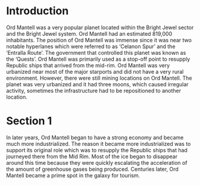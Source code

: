 # Introduction

Ord Mantell was a very popular planet located within the Bright Jewel sector and the Bright Jewel system.
Ord Mantell had an estimated 819,000 inhabitants.
The position of Ord Mantell was immense since it was near two notable hyperlanes which were referred to as ‘Celanon Spur’ and the ‘Entralla Route’.
The government that controlled this planet was known as the ‘Quests’.
Ord Mantell was primarily used as a stop-off point to resupply Republic ships that arrived from the mid-rim.
Ord Mantell was very urbanized near most of the major starports and did not have a very rural environment.
However, there were still mining locations on Ord Mantell.
The planet was very urbanized and it had three moons, which caused irregular activity, sometimes the infrastructure had to be repositioned to another location.

# Section 1

In later years, Ord Mantell began to have a strong economy and became much more industrialized.
The reason it became more industrialized was to support its original role which was to resupply the Republic ships that had journeyed there from the Mid Rim.
Most of the ice began to disappear around this time because they were quickly escalating the acceleration of the amount of greenhouse gases being produced.
Centuries later, Ord Mantell became a prime spot in the galaxy for tourism.
